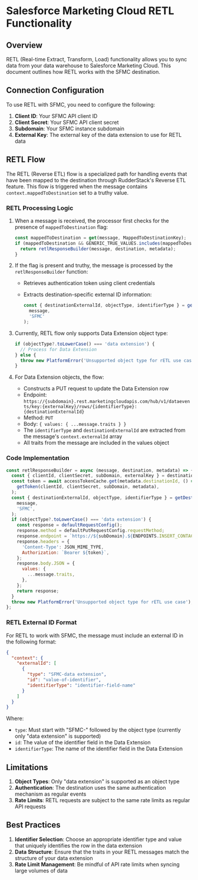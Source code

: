 # Salesforce Marketing Cloud RETL Functionality

## Overview

RETL (Real-time Extract, Transform, Load) functionality allows you to sync data from your data warehouse to Salesforce Marketing Cloud. This document outlines how RETL works with the SFMC destination.

## Connection Configuration

To use RETL with SFMC, you need to configure the following:

1. **Client ID**: Your SFMC API client ID
2. **Client Secret**: Your SFMC API client secret
3. **Subdomain**: Your SFMC instance subdomain
4. **External Key**: The external key of the data extension to use for RETL data

## RETL Flow

The RETL (Reverse ETL) flow is a specialized path for handling events that have been mapped to the destination through RudderStack's Reverse ETL feature. This flow is triggered when the message contains `context.mappedToDestination` set to a truthy value.

### RETL Processing Logic

1. When a message is received, the processor first checks for the presence of `mappedToDestination` flag:

    ```javascript
    const mappedToDestination = get(message, MappedToDestinationKey);
    if (mappedToDestination && GENERIC_TRUE_VALUES.includes(mappedToDestination?.toString())) {
      return retlResponseBuilder(message, destination, metadata);
    }
    ```

2. If the flag is present and truthy, the message is processed by the `retlResponseBuilder` function:
   - Retrieves authentication token using client credentials
   - Extracts destination-specific external ID information:

      ```javascript
      const { destinationExternalId, objectType, identifierType } = getDestinationExternalIDInfoForRetl(
        message,
        'SFMC'
      );
      ```

3. Currently, RETL flow only supports Data Extension object type:

    ```javascript
    if (objectType?.toLowerCase() === 'data extension') {
      // Process for Data Extension
    } else {
      throw new PlatformError('Unsupported object type for rETL use case');
    }
    ```

4. For Data Extension objects, the flow:
   - Constructs a PUT request to update the Data Extension row
   - Endpoint: `https://{subdomain}.rest.marketingcloudapis.com/hub/v1/dataevents/key:{externalKey}/rows/{identifierType}:{destinationExternalId}`
   - Method: `PUT`
   - Body: `{ values: { ...message.traits } }`
   - The `identifierType` and `destinationExternalId` are extracted from the message's `context.externalId` array
   - All traits from the message are included in the values object

### Code Implementation

```javascript
const retlResponseBuilder = async (message, destination, metadata) => {
  const { clientId, clientSecret, subDomain, externalKey } = destination.Config;
  const token = await accessTokenCache.get(metadata.destinationId, () =>
    getToken(clientId, clientSecret, subDomain, metadata),
  );
  const { destinationExternalId, objectType, identifierType } = getDestinationExternalIDInfoForRetl(
    message,
    'SFMC',
  );
  if (objectType?.toLowerCase() === 'data extension') {
    const response = defaultRequestConfig();
    response.method = defaultPutRequestConfig.requestMethod;
    response.endpoint = `https://${subDomain}.${ENDPOINTS.INSERT_CONTACTS}${externalKey}/rows/${identifierType}:${destinationExternalId}`;
    response.headers = {
      'Content-Type': JSON_MIME_TYPE,
      Authorization: `Bearer ${token}`,
    };
    response.body.JSON = {
      values: {
        ...message.traits,
      },
    };
    return response;
  }
  throw new PlatformError('Unsupported object type for rETL use case');
};
```

### RETL External ID Format

For RETL to work with SFMC, the message must include an external ID in the following format:

```json
{
  "context": {
    "externalId": [
      {
        "type": "SFMC-data extension",
        "id": "value-of-identifier",
        "identifierType": "identifier-field-name"
      }
    ]
  }
}
```

Where:

- `type`: Must start with "SFMC-" followed by the object type (currently only "data extension" is supported)
- `id`: The value of the identifier field in the Data Extension
- `identifierType`: The name of the identifier field in the Data Extension

## Limitations

1. **Object Types**: Only "data extension" is supported as an object type
2. **Authentication**: The destination uses the same authentication mechanism as regular events
3. **Rate Limits**: RETL requests are subject to the same rate limits as regular API requests

## Best Practices

1. **Identifier Selection**: Choose an appropriate identifier type and value that uniquely identifies the row in the data extension
2. **Data Structure**: Ensure that the traits in your RETL messages match the structure of your data extension
3. **Rate Limit Management**: Be mindful of API rate limits when syncing large volumes of data